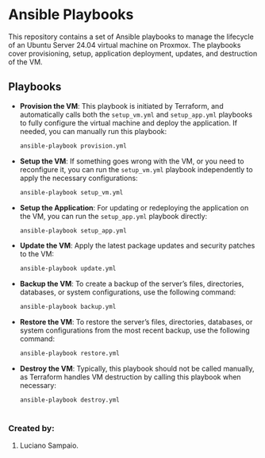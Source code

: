 # Ansible Playbooks

This repository contains a set of Ansible playbooks to manage the lifecycle of an Ubuntu Server 24.04 virtual machine on Proxmox. The playbooks cover provisioning, setup, application deployment, updates, and destruction of the VM.

## Playbooks

- **Provision the VM**:
  This playbook is initiated by Terraform, and automatically calls both the `setup_vm.yml` and `setup_app.yml` playbooks to fully configure the virtual machine and deploy the application.
  If needed, you can manually run this playbook:
  ```bash
  ansible-playbook provision.yml
  ```

- **Setup the VM**:
  If something goes wrong with the VM, or you need to reconfigure it, you can run the `setup_vm.yml` playbook independently to apply the necessary configurations:
  ```bash
  ansible-playbook setup_vm.yml
  ```

- **Setup the Application**:
  For updating or redeploying the application on the VM, you can run the `setup_app.yml` playbook directly:
  ```bash
  ansible-playbook setup_app.yml
  ```

- **Update the VM**:
  Apply the latest package updates and security patches to the VM:
  ```bash
  ansible-playbook update.yml
  ```

- **Backup the VM**:
  To create a backup of the server’s files, directories, databases, or system configurations, use the following command:
  ```bash
  ansible-playbook backup.yml
  ```

- **Restore the VM**:
  To restore the server’s files, directories, databases, or system configurations from the most recent backup, use the following command:
  ```bash
  ansible-playbook restore.yml
  ```

- **Destroy the VM**:
  Typically, this playbook should not be called manually, as Terraform handles VM destruction by calling this playbook when necessary:
  ```bash
  ansible-playbook destroy.yml
  ```

#
### Created by:

1. Luciano Sampaio.
